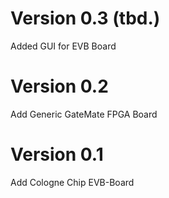 # Version 0.3 (tbd.)
Added GUI for EVB Board

# Version 0.2 
Add Generic GateMate FPGA Board

# Version 0.1
Add Cologne Chip EVB-Board